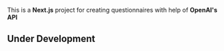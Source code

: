This is a **Next.js** project for creating questionnaires with help of **OpenAI's API**

## Under Development



